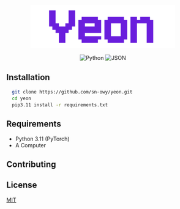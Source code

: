 <p align="center">
  <img width="75%" src=".github/logo.svg" alt="Banner">
</p>

<p align="center">
  <img src="https://img.shields.io/badge/python-3670A0?style=for-the-badge&logo=python&logoColor=ffdd54" alt="Python">
  <img src="https://img.shields.io/badge/JSON-black.svg?style=for-the-badge&logo=JSON&logoColor=white" alt="JSON">
</p>

## Installation
```sh
  git clone https://github.com/sn-owy/yeon.git
  cd yeon
  pip3.11 install -r requirements.txt 
```
## Requirements
- Python 3.11 (PyTorch)
- A Computer

## Contributing

## License
[MIT](https://choosealicense.com/licenses/mit/)
